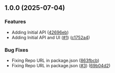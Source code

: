 ## 1.0.0 (2025-07-04)

### Features

* Adding Initial API ([42696eb](https://github.com/incutonez/assessments-drinks/commit/42696eb4ba8db2bdcc16c8b8dc13db045d174d15))
* Adding Initial API and UI ([#1](https://github.com/incutonez/assessments-drinks/issues/1)) ([c1752a4](https://github.com/incutonez/assessments-drinks/commit/c1752a4a88a16211abe8a621d88894144fa805bc))

### Bug Fixes

* Fixing Repo URL in package.json ([863fbcb](https://github.com/incutonez/assessments-drinks/commit/863fbcbe01b76aaf57b643493d93174b917ff354))
* Fixing Repo URL in package.json ([#3](https://github.com/incutonez/assessments-drinks/issues/3)) ([69b04d2](https://github.com/incutonez/assessments-drinks/commit/69b04d2f1b2c25a3c1680f0dbe6f8ef97477058e))
